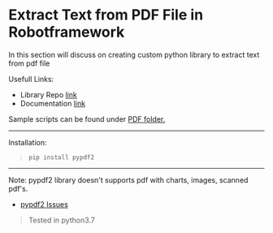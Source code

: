 # Extract Text from PDF File in Robotframework

In this section will discuss on creating custom python library to extract text from pdf file

Usefull Links:

 - Library Repo [link](https://github.com/mstamy2/PyPDF2)
 - Documentation [link](https://pythonhosted.org/PyPDF2/)

Sample scripts can be found under [PDF folder.](/PDF)

---

Installation:

  > `pip install pypdf2`

---

Note: pypdf2 library doesn't supports pdf with charts, images, scanned pdf's.
 - [pypdf2 Issues](https://github.com/mstamy2/PyPDF2/issues)

> Tested in python3.7